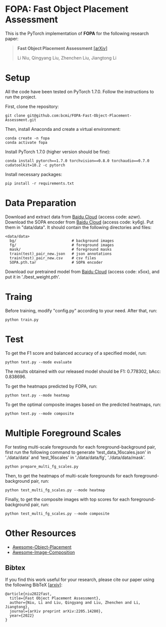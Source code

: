 **FOPA: Fast Object Placement Assessment**
=====
This is the PyTorch implementation of **FOPA** for the following research paper:
> **Fast Object Placement Assessment**  [[arXiv]](https://arxiv.org/pdf/2205.14280.pdf)<br>
>
> Li Niu, Qingyang Liu, Zhenchen Liu, Jiangtong Li


# Setup
All the code have been tested on PyTorch 1.7.0. Follow the instructions to run the project.

First, clone the repository:
```
git clone git@github.com:bcmi/FOPA-Fast-Object-Placement-Assessment.git
```
Then, install Anaconda and create a virtual environment:
```
conda create -n fopa
conda activate fopa
```
Install PyTorch 1.7.0 (higher version should be fine):
```
conda install pytorch==1.7.0 torchvision==0.8.0 torchaudio==0.7.0 cudatoolkit=10.2 -c pytorch
```
Install necessary packages:
```
pip install -r requirements.txt
```


# Data Preparation
Download and extract data from [Baidu Cloud](https://pan.baidu.com/s/1-zvAq1o9im4Y1pQvHVzRPg?pwd=azwr) (access code: azwr).
Download the SOPA encoder from [Baidu Cloud](https://pan.baidu.com/s/1rSCnjYkIGrkmYO9sl0nwnA?pwd=ky6g) (access code: ky6g). 
Put them in "data/data". It should contain the following directories and files:
```
<data/data>
  bg/                         # background images
  fg/                         # foreground images
  mask/                       # foreground masks
  train(test)_pair_new.json   # json annotations 
  train(test)_pair_new.csv    # csv files
  SOPA.pth.tar                # SOPA encoder
```

Download our pretrained model from [Baidu Cloud](https://pan.baidu.com/s/1kV1x4rvS1VXbkLQ0dYFqjw?pwd=x5ox) (access code: x5ox), and put it in './best_weight.pth'.

# Traing
Before training, modify "config.py" according to your need. After that, run:
```
python train.py
```

# Test
To get the F1 score and balanced accuracy of a specified model, run:
```
python test.py --mode evaluate 
```

The results obtained with our released model should be F1: 0.778302, bAcc: 0.838696.


To get the heatmaps predicted by FOPA, run:
```
python test.py --mode heatmap
```

To get the optimal composite images based on the predicted heatmaps, run:
```
python test.py --mode composite
```


# Multiple Foreground Scales
For testing multi-scale foregrounds for each foreground-background pair, first run the following command to generate 'test_data_16scales.json' in './data/data' and 'test_16scales' in './data/data/fg', './data/data/mask'.
```
python prepare_multi_fg_scales.py
```

Then, to get the heatmaps of multi-scale foregrounds for each foreground-background pair, run:
```
python test_multi_fg_scales.py --mode heatmap
```

Finally, to get the composite images with top scores for each foreground-background pair, run:
```
python test_multi_fg_scales.py --mode composite
```

# Other Resources

+ [Awesome-Object-Placement](https://github.com/bcmi/Awesome-Object-Placement)
+ [Awesome-Image-Composition](https://github.com/bcmi/Awesome-Image-Composition)


## Bibtex

If you find this work useful for your research, please cite our paper using the following BibTeX  [[arxiv](https://arxiv.org/pdf/2107.01889.pdf)]:

```
@article{niu2022fast,
  title={Fast Object Placement Assessment},
  author={Niu, Li and Liu, Qingyang and Liu, Zhenchen and Li, Jiangtong},
  journal={arXiv preprint arXiv:2205.14280},
  year={2022}
}
```
